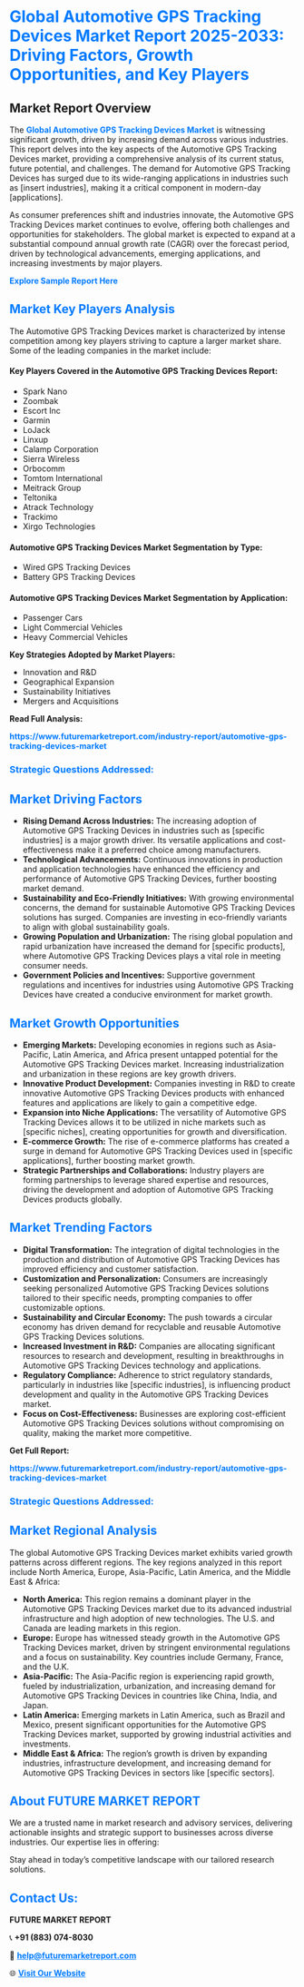 <h1 style="color: #007BFF;">Global Automotive GPS Tracking Devices Market Report 2025-2033: Driving Factors, Growth Opportunities, and Key Players</h1>

<section id="overview">
<h2>Market Report Overview</h2>
<p>The <a href="https://www.futuremarketreport.com/industry-report/automotive-gps-tracking-devices-market" style="color: #007BFF; text-decoration: none;"><strong>Global Automotive GPS Tracking Devices Market</strong></a> is witnessing significant growth, driven by increasing demand across various industries. This report delves into the key aspects of the Automotive GPS Tracking Devices market, providing a comprehensive analysis of its current status, future potential, and challenges. The demand for Automotive GPS Tracking Devices has surged due to its wide-ranging applications in industries such as [insert industries], making it a critical component in modern-day [applications].</p>
<p>As consumer preferences shift and industries innovate, the Automotive GPS Tracking Devices market continues to evolve, offering both challenges and opportunities for stakeholders. The global market is expected to expand at a substantial compound annual growth rate (CAGR) over the forecast period, driven by technological advancements, emerging applications, and increasing investments by major players.</p>
</section>

<section id="overview">
<p><a href="https://www.futuremarketreport.com/request-sample/reportId=83612" style="color: #007BFF; text-decoration: none;"><strong>Explore Sample Report Here</strong></a></p>
</section>

<section id="key-players">
<h2 style="color: #007BFF;">Market Key Players Analysis</h2>
<p>The Automotive GPS Tracking Devices market is characterized by intense competition among key players striving to capture a larger market share. Some of the leading companies in the market include:</p>
<h4>Key Players Covered in the Automotive GPS Tracking Devices Report:</h4>
<ul><li>Spark Nano</li><li>Zoombak</li><li>Escort Inc</li><li>Garmin</li><li>LoJack</li><li>Linxup</li><li>Calamp Corporation</li><li>Sierra Wireless</li><li>Orbocomm</li><li>Tomtom International</li><li>Meitrack Group</li><li>Teltonika</li><li>Atrack Technology</li><li>Trackimo</li><li>Xirgo Technologies</li></ul>
<h4>Automotive GPS Tracking Devices Market Segmentation by Type:</h4>
<ul><li>Wired GPS Tracking Devices</li><li>Battery GPS Tracking Devices</li></ul>

<h4>Automotive GPS Tracking Devices Market Segmentation by Application:</h4>
<ul><li>Passenger Cars</li><li>Light Commercial Vehicles</li><li>Heavy Commercial Vehicles</li></ul>
<p><strong>Key Strategies Adopted by Market Players:</strong></p>
<ul>
<li>Innovation and R&D</li>
<li>Geographical Expansion</li>
<li>Sustainability Initiatives</li>
<li>Mergers and Acquisitions</li>
</ul>
</section>

<section>
<p><strong>Read Full Analysis: </strong></p><a href="https://www.futuremarketreport.com/industry-report/automotive-gps-tracking-devices-market" style="color: #007BFF; text-decoration: none;"><strong>https://www.futuremarketreport.com/industry-report/automotive-gps-tracking-devices-market</strong></a>
<h3 style="color: #007BFF;">Strategic Questions Addressed:</h3>
</section>

<section id="driving-factors">
<h2 style="color: #007BFF;">Market Driving Factors</h2>
<ul>
<li><strong>Rising Demand Across Industries:</strong> The increasing adoption of Automotive GPS Tracking Devices in industries such as [specific industries] is a major growth driver. Its versatile applications and cost-effectiveness make it a preferred choice among manufacturers.</li>
<li><strong>Technological Advancements:</strong> Continuous innovations in production and application technologies have enhanced the efficiency and performance of Automotive GPS Tracking Devices, further boosting market demand.</li>
<li><strong>Sustainability and Eco-Friendly Initiatives:</strong> With growing environmental concerns, the demand for sustainable Automotive GPS Tracking Devices solutions has surged. Companies are investing in eco-friendly variants to align with global sustainability goals.</li>
<li><strong>Growing Population and Urbanization:</strong> The rising global population and rapid urbanization have increased the demand for [specific products], where Automotive GPS Tracking Devices plays a vital role in meeting consumer needs.</li>
<li><strong>Government Policies and Incentives:</strong> Supportive government regulations and incentives for industries using Automotive GPS Tracking Devices have created a conducive environment for market growth.</li>
</ul>
</section>

<section id="growth-opportunities">
<h2 style="color: #007BFF;">Market Growth Opportunities</h2>
<ul>
<li><strong>Emerging Markets:</strong> Developing economies in regions such as Asia-Pacific, Latin America, and Africa present untapped potential for the Automotive GPS Tracking Devices market. Increasing industrialization and urbanization in these regions are key growth drivers.</li>
<li><strong>Innovative Product Development:</strong> Companies investing in R&D to create innovative Automotive GPS Tracking Devices products with enhanced features and applications are likely to gain a competitive edge.</li>
<li><strong>Expansion into Niche Applications:</strong> The versatility of Automotive GPS Tracking Devices allows it to be utilized in niche markets such as [specific niches], creating opportunities for growth and diversification.</li>
<li><strong>E-commerce Growth:</strong> The rise of e-commerce platforms has created a surge in demand for Automotive GPS Tracking Devices used in [specific applications], further boosting market growth.</li>
<li><strong>Strategic Partnerships and Collaborations:</strong> Industry players are forming partnerships to leverage shared expertise and resources, driving the development and adoption of Automotive GPS Tracking Devices products globally.</li>
</ul>
</section>

<section id="trending-factors">
<h2 style="color: #007BFF;">Market Trending Factors</h2>
<ul>
<li><strong>Digital Transformation:</strong> The integration of digital technologies in the production and distribution of Automotive GPS Tracking Devices has improved efficiency and customer satisfaction.</li>
<li><strong>Customization and Personalization:</strong> Consumers are increasingly seeking personalized Automotive GPS Tracking Devices solutions tailored to their specific needs, prompting companies to offer customizable options.</li>
<li><strong>Sustainability and Circular Economy:</strong> The push towards a circular economy has driven demand for recyclable and reusable Automotive GPS Tracking Devices solutions.</li>
<li><strong>Increased Investment in R&D:</strong> Companies are allocating significant resources to research and development, resulting in breakthroughs in Automotive GPS Tracking Devices technology and applications.</li>
<li><strong>Regulatory Compliance:</strong> Adherence to strict regulatory standards, particularly in industries like [specific industries], is influencing product development and quality in the Automotive GPS Tracking Devices market.</li>
<li><strong>Focus on Cost-Effectiveness:</strong> Businesses are exploring cost-efficient Automotive GPS Tracking Devices solutions without compromising on quality, making the market more competitive.</li>
</ul>
</section>

<section>
<p><strong>Get Full Report: </strong></p><a href="https://www.futuremarketreport.com/industry-report/automotive-gps-tracking-devices-market" style="color: #007BFF; text-decoration: none;"><strong>https://www.futuremarketreport.com/industry-report/automotive-gps-tracking-devices-market</strong></a>
<h3 style="color: #007BFF;">Strategic Questions Addressed:</h3>
</section>


<section id="regional-analysis">
<h2 style="color: #007BFF;">Market Regional Analysis</h2>
<p>The global Automotive GPS Tracking Devices market exhibits varied growth patterns across different regions. The key regions analyzed in this report include North America, Europe, Asia-Pacific, Latin America, and the Middle East & Africa:</p>
<ul>
<li><strong>North America:</strong> This region remains a dominant player in the Automotive GPS Tracking Devices market due to its advanced industrial infrastructure and high adoption of new technologies. The U.S. and Canada are leading markets in this region.</li>
<li><strong>Europe:</strong> Europe has witnessed steady growth in the Automotive GPS Tracking Devices market, driven by stringent environmental regulations and a focus on sustainability. Key countries include Germany, France, and the U.K.</li>
<li><strong>Asia-Pacific:</strong> The Asia-Pacific region is experiencing rapid growth, fueled by industrialization, urbanization, and increasing demand for Automotive GPS Tracking Devices in countries like China, India, and Japan.</li>
<li><strong>Latin America:</strong> Emerging markets in Latin America, such as Brazil and Mexico, present significant opportunities for the Automotive GPS Tracking Devices market, supported by growing industrial activities and investments.</li>
<li><strong>Middle East & Africa:</strong> The region’s growth is driven by expanding industries, infrastructure development, and increasing demand for Automotive GPS Tracking Devices in sectors like [specific sectors].</li>
</ul>
</section>

<footer>
<h2 style="color: #007BFF;">About FUTURE MARKET REPORT</h2>
<p>We are a trusted name in market research and advisory services, delivering actionable insights and strategic support to businesses across diverse industries. Our expertise lies in offering:</p>

<p>Stay ahead in today’s competitive landscape with our tailored research solutions.</p>

<h2 style="color: #007BFF;">Contact Us:</h2>
<p><strong>FUTURE MARKET REPORT</strong></p>
<p>📞 <strong>+91 (883) 074-8030</strong></p>
<p>📧 <strong><a href="mailto:help@futuremarketreport.com" style="color: #007BFF;">help@futuremarketreport.com</a></strong></p>
<p>🌐 <strong><a href="https://www.futuremarketreport.com/" style="color: #007BFF;">Visit Our Website</a></strong></p>
</footer>